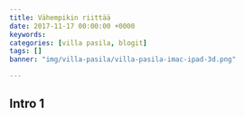 ```yaml
---
title: Vähempikin riittää
date: 2017-11-17 00:00:00 +0000
keywords:
categories: [villa pasila, blogit]
tags: []
banner: "img/villa-pasila/villa-pasila-imac-ipad-3d.png"

---
```

## Intro 1
